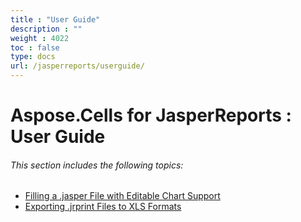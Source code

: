 ```yaml
---
title : "User Guide" 
description : "" 
weight : 4022 
toc : false
type: docs
url: /jasperreports/userguide/
---
```


# Aspose.Cells for JasperReports : User Guide


###### This section includes the following topics:  

*   [Filling a .jasper File with Editable Chart Support](https://docs2.aspose.com/cells/jasperreports/userguide/filling+a+.jasper+file+with+editable+chart+support)
*   [Exporting .jrprint Files to XLS Formats](https://docs2.aspose.com/cells/jasperreports/userguide/exporting+.jrprint+files+to+xls+formats)

